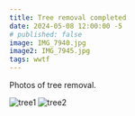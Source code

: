```yaml
---
title: Tree removal completed
date: 2024-05-08 12:00:00 -5
# published: false
image: IMG_7940.jpg
image2: IMG_7945.jpg
tags: wwtf
---
```

Photos of tree removal.
<!-- excerpt -->
<img src="{{image}}" alt="tree1">
<img src="{{image2}}" alt="tree2">


